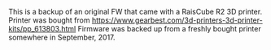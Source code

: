 This is a backup of an original FW that came with a RaisCube R2 3D printer.
Printer was bought from https://www.gearbest.com/3d-printers-3d-printer-kits/pp_613803.html
Firmware was backed up from a freshly bought printer somewhere in September, 2017.